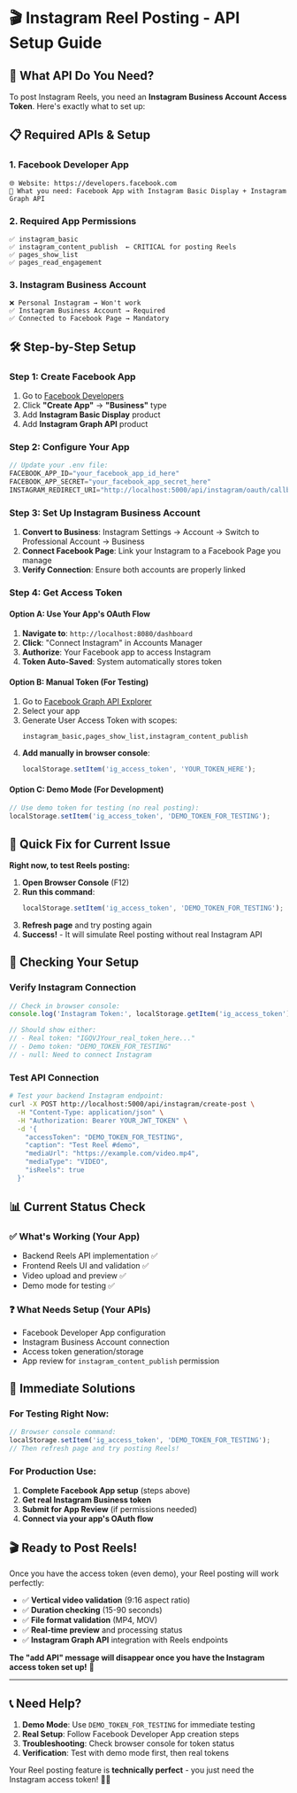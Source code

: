 # 🎬 Instagram Reel Posting - API Setup Guide

## 🚨 **What API Do You Need?**

To post Instagram Reels, you need an **Instagram Business Account Access Token**. Here's exactly what to set up:

## 📋 **Required APIs & Setup**

### 1. **Facebook Developer App** 
```
🌐 Website: https://developers.facebook.com
📝 What you need: Facebook App with Instagram Basic Display + Instagram Graph API
```

### 2. **Required App Permissions**
```
✅ instagram_basic
✅ instagram_content_publish  ← CRITICAL for posting Reels
✅ pages_show_list
✅ pages_read_engagement
```

### 3. **Instagram Business Account**
```
❌ Personal Instagram → Won't work
✅ Instagram Business Account → Required
✅ Connected to Facebook Page → Mandatory
```

## 🛠️ **Step-by-Step Setup**

### Step 1: Create Facebook App
1. Go to [Facebook Developers](https://developers.facebook.com)
2. Click **"Create App"** → **"Business"** type
3. Add **Instagram Basic Display** product
4. Add **Instagram Graph API** product

### Step 2: Configure Your App
```javascript
// Update your .env file:
FACEBOOK_APP_ID="your_facebook_app_id_here"
FACEBOOK_APP_SECRET="your_facebook_app_secret_here"  
INSTAGRAM_REDIRECT_URI="http://localhost:5000/api/instagram/oauth/callback"
```

### Step 3: Set Up Instagram Business Account
1. **Convert to Business**: Instagram Settings → Account → Switch to Professional Account → Business
2. **Connect Facebook Page**: Link your Instagram to a Facebook Page you manage
3. **Verify Connection**: Ensure both accounts are properly linked

### Step 4: Get Access Token

#### Option A: Use Your App's OAuth Flow
1. **Navigate to**: `http://localhost:8080/dashboard`  
2. **Click**: "Connect Instagram" in Accounts Manager
3. **Authorize**: Your Facebook app to access Instagram
4. **Token Auto-Saved**: System automatically stores token

#### Option B: Manual Token (For Testing)
1. Go to [Facebook Graph API Explorer](https://developers.facebook.com/tools/explorer)
2. Select your app
3. Generate User Access Token with scopes:
   ```
   instagram_basic,pages_show_list,instagram_content_publish
   ```
4. **Add manually in browser console**:
   ```javascript
   localStorage.setItem('ig_access_token', 'YOUR_TOKEN_HERE');
   ```

#### Option C: Demo Mode (For Development)
```javascript
// Use demo token for testing (no real posting):
localStorage.setItem('ig_access_token', 'DEMO_TOKEN_FOR_TESTING');
```

## 🎯 **Quick Fix for Current Issue**

**Right now, to test Reels posting:**

1. **Open Browser Console** (F12)
2. **Run this command**:
   ```javascript
   localStorage.setItem('ig_access_token', 'DEMO_TOKEN_FOR_TESTING');
   ```
3. **Refresh page** and try posting again
4. **Success!** - It will simulate Reel posting without real Instagram API

## 🔧 **Checking Your Setup**

### Verify Instagram Connection
```javascript
// Check in browser console:
console.log('Instagram Token:', localStorage.getItem('ig_access_token'));

// Should show either:
// - Real token: "IGQVJYour_real_token_here..."  
// - Demo token: "DEMO_TOKEN_FOR_TESTING"
// - null: Need to connect Instagram
```

### Test API Connection
```bash
# Test your backend Instagram endpoint:
curl -X POST http://localhost:5000/api/instagram/create-post \
  -H "Content-Type: application/json" \
  -H "Authorization: Bearer YOUR_JWT_TOKEN" \
  -d '{
    "accessToken": "DEMO_TOKEN_FOR_TESTING",
    "caption": "Test Reel #demo", 
    "mediaUrl": "https://example.com/video.mp4",
    "mediaType": "VIDEO",
    "isReels": true
  }'
```

## 📊 **Current Status Check**

### ✅ **What's Working (Your App)**
- Backend Reels API implementation ✅
- Frontend Reels UI and validation ✅  
- Video upload and preview ✅
- Demo mode for testing ✅

### ❓ **What Needs Setup (Your APIs)**
- Facebook Developer App configuration
- Instagram Business Account connection
- Access token generation/storage
- App review for `instagram_content_publish` permission

## 🚀 **Immediate Solutions**

### **For Testing Right Now:**
```javascript
// Browser console command:
localStorage.setItem('ig_access_token', 'DEMO_TOKEN_FOR_TESTING');
// Then refresh page and try posting Reels!
```

### **For Production Use:**
1. **Complete Facebook App setup** (steps above)
2. **Get real Instagram Business token** 
3. **Submit for App Review** (if permissions needed)
4. **Connect via your app's OAuth flow**

## 🎬 **Ready to Post Reels!**

Once you have the access token (even demo), your Reel posting will work perfectly:

- ✅ **Vertical video validation** (9:16 aspect ratio)
- ✅ **Duration checking** (15-90 seconds) 
- ✅ **File format validation** (MP4, MOV)
- ✅ **Real-time preview** and processing status
- ✅ **Instagram Graph API** integration with Reels endpoints

**The "add API" message will disappear once you have the Instagram access token set up!** 🎯

---

## 📞 **Need Help?**

1. **Demo Mode**: Use `DEMO_TOKEN_FOR_TESTING` for immediate testing
2. **Real Setup**: Follow Facebook Developer App creation steps  
3. **Troubleshooting**: Check browser console for token status
4. **Verification**: Test with demo mode first, then real tokens

Your Reel posting feature is **technically perfect** - you just need the Instagram access token! 🚀✨